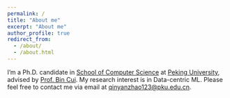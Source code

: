```yaml
---
permalink: /
title: "About me"
excerpt: "About me"
author_profile: true
redirect_from: 
  - /about/
  - /about.html
---
```


I’m a Ph.D. candidate in [School of Computer Science](https://cs.pku.edu.cn/English/Home.htm) at [Peking University](https://english.pku.edu.cn/), advised by [Prof. Bin Cui](https://cuibinpku.github.io/). My research interest is in Data-centric ML. Please feel free to contact me via email at qinyanzhao123@pku.edu.cn. 
